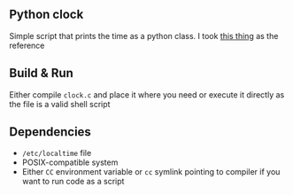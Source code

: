 Python clock
--
Simple script that prints the time as a python class. I took [this thing](https://steamcommunity.com/sharedfiles/filedetails/?id=3258164602) as the reference

Build & Run
--
Either compile `clock.c` and place it where you need or execute it directly as the file is a valid shell script

Dependencies
--
- `/etc/localtime` file  
- POSIX-compatible system  
- Either `CC` environment variable or `cc` symlink pointing to compiler if you want to run code as a script
